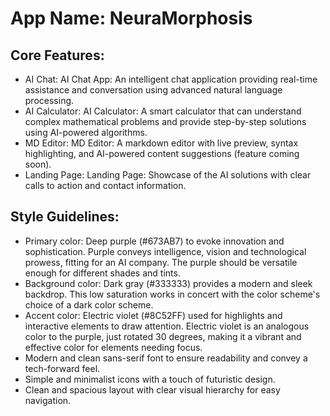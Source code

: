# **App Name**: NeuraMorphosis

## Core Features:

- AI Chat: AI Chat App: An intelligent chat application providing real-time assistance and conversation using advanced natural language processing.
- AI Calculator: AI Calculator: A smart calculator that can understand complex mathematical problems and provide step-by-step solutions using AI-powered algorithms.
- MD Editor: MD Editor: A markdown editor with live preview, syntax highlighting, and AI-powered content suggestions (feature coming soon).
- Landing Page: Landing Page: Showcase of the AI solutions with clear calls to action and contact information.

## Style Guidelines:

- Primary color: Deep purple (#673AB7) to evoke innovation and sophistication. Purple conveys intelligence, vision and technological prowess, fitting for an AI company. The purple should be versatile enough for different shades and tints.
- Background color: Dark gray (#333333) provides a modern and sleek backdrop. This low saturation works in concert with the color scheme's choice of a dark color scheme.
- Accent color: Electric violet (#8C52FF) used for highlights and interactive elements to draw attention. Electric violet is an analogous color to the purple, just rotated 30 degrees, making it a vibrant and effective color for elements needing focus.
- Modern and clean sans-serif font to ensure readability and convey a tech-forward feel.
- Simple and minimalist icons with a touch of futuristic design.
- Clean and spacious layout with clear visual hierarchy for easy navigation.